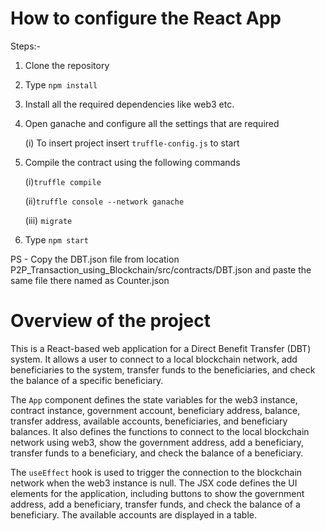 # How to configure the React App

Steps:-

1) Clone the repository

2) Type `npm install`

3) Install all the required dependencies like web3 etc.

4) Open ganache and configure all the settings that are required  
    
    (i) To insert project insert `truffle-config.js` to start 

5) Compile the contract using the following commands

    (i)`truffle compile`
    
    (ii)`truffle console --network ganache`
    
    (iii) `migrate`
    
6) Type `npm start`    


PS - Copy the DBT.json file from location P2P_Transaction_using_Blockchain/src/contracts/DBT.json and paste the same file there named as Counter.json




# Overview of the project
This is a React-based web application for a Direct Benefit Transfer (DBT) system. It allows a user to connect to a local blockchain network, add beneficiaries to the system, transfer funds to the beneficiaries, and check the balance of a specific beneficiary.

The `App` component defines the state variables for the web3 instance, contract instance, government account, beneficiary address, balance, transfer address, available accounts, beneficiaries, and beneficiary balances. It also defines the functions to connect to the local blockchain network using web3, show the government address, add a beneficiary, transfer funds to a beneficiary, and check the balance of a beneficiary.

The `useEffect` hook is used to trigger the connection to the blockchain network when the web3 instance is null. The JSX code defines the UI elements for the application, including buttons to show the government address, add a beneficiary, transfer funds, and check the balance of a beneficiary. The available accounts are displayed in a table.
